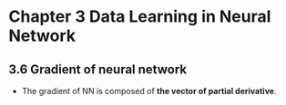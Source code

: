 

<!--
 * @Author       : Jingsheng Lyu
 * @Date         : 2020-07-02 21:55:43
 * @LastEditors  : Jingsheng Lyu
 * @LastEditTime : 2020-07-04 00:13:25
 * @FilePath     : /Deep_Learning/Chapter3/CH3_6/README.md
 * @Github       : https://github.com/jingshenglyu
 * @Web          : https://jingshenglyu.github.io/
 * @E-Mail       : jingshenglyu@gmail.com
--> 

# Chapter 3 Data Learning in Neural Network

## 3.6 Gradient of neural network
* The gradient of NN is composed of **the vector of partial derivative**.
